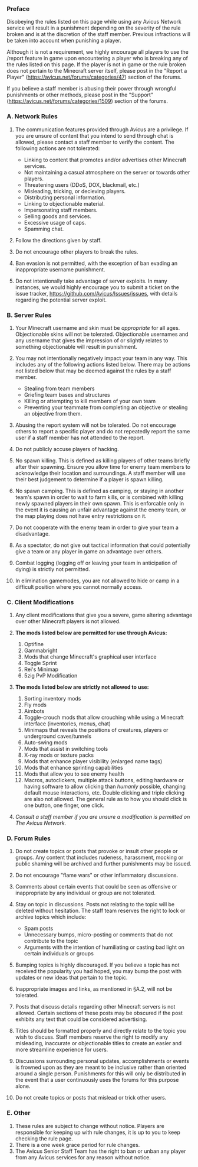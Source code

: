 ﻿### Preface

Disobeying the rules listed on this page while using any Avicus Network service will result in a punishment depending on the severity of the rule broken and is at the discretion of the staff member. Previous infractions will be taken into account when punishing a player.

Although it is not a requirement, we highly encourage all players to use the /report feature in game upon encountering a player who is breaking any of the rules listed on this page. If the player is not in game or the rule broken does not pertain to the Minecraft server itself, please post in the "Report a Player" (https://avicus.net/forums/categories/47) section of the forums.

If you believe a staff member is abusing their power through wrongful punishments or other methods, please post in the "Support" (https://avicus.net/forums/categories/1509) section of the forums.

### A. Network Rules

1. The communication features provided through Avicus are a privilege. If you are unsure of content that you intend to send through chat is allowed, please contact a staff member to verify the content. The following actions are not tolerated:
    - Linking to content that promotes and/or advertises other Minecraft services.
    - Not maintaining a casual atmosphere on the server or towards other players.
    - Threatening users (DDoS, DOX, blackmail, etc.)
    - Misleading, tricking, or decieving players.
    - Distributing personal information.
    - Linking to objectionable material.
    - Impersonating staff members.
    - Selling goods and services.
    - Excessive usage of caps.
    - Spamming chat.

2. Follow the directions given by staff.
3. Do not encourage other players to break the rules.
4. Ban evasion is not permitted, with the exception of ban evading an inappropriate username punishment.
5. Do not intentionally take advantage of server exploits. In many instances, we would highly encourage you to submit a ticket on the issue tracker, https://github.com/Avicus/Issues/issues, with details regarding the potential server exploit.
 

### B. Server Rules

1. Your Minecraft username and skin must be *appropriate* for all ages. Objectionable skins will not be tolerated. Objectionable usernames and any username that gives the impression of or slightly relates to something objectionable will result in punishment.
2. You may not intentionally negatively impact your team in any way. This includes any of the following actions listed below. There may be actions not listed below that may be deemed against the rules by a staff member.
    - Stealing from team members
    - Griefing team bases and structures
    - Killing or attempting to kill members of your own team
    - Preventing your teammate from completing an objective or stealing an objective from them.

3. Abusing the report system will not be tolerated. Do not encourage others to report a specific player and do not repeatedly report the same user if a staff member has not attended to the report.
4. Do not publicly accuse players of hacking.
5. No spawn killing. This is defined as killing players of other teams briefly after their spawning. Ensure you allow time for enemy team members to acknowledge their location and surroundings. A staff member will use their best judgement to determine if a player is spawn killing.
6. No spawn camping. This is defined as camping, or staying in another team's spawn in order to wait to farm kills, or is combined with killing newly spawned players in their own spawn. This is enforcable only in the event it is causing an unfair advantage against the enemy team, or the map playing does not have entry restrictions on it.
7. Do not cooperate with the enemy team in order to give your team a disadvantage.
8. As a spectator, do not give out tactical information that could potentially give a team or any player in game an advantage over others.
9. Combat logging (logging off or leaving your team in anticipation of dying) is strictly not permitted.
10. In elimination gamemodes, you are not allowed to hide or camp in a difficult position where you cannot normally access.


### C. Client Modifications

1. Any client modifications that give you a severe, game altering advantage over other Minecraft players is not allowed.
2. **The mods listed below are permitted for use through Avicus:**
    1. Optifine
    2. Gammabright
    3. Mods that change Minecraft's graphical user interface
    4. Toggle Sprint
    5. Rei's Minimap
    6. 5zig PvP Modification

3. **The mods listed below are strictly not allowed to use:**
    1. Sorting inventory mods
    2. Fly mods
    3. Aimbots
    4. Toggle-crouch mods that allow crouching while using a Minecraft interface (inventories, menus, chat)
    5. Minimaps that reveals the positions of creatures, players or underground caves/tunnels
    6. Auto-swing mods
    7. Mods that assist in switching tools
    8. X-ray mods or texture packs
    9. Mods that enhance player visibility (enlarged name tags)
    10. Mods that enhance sprinting capabilities
    11. Mods that allow you to see enemy health
    12. Macros, autoclickers, multiple attack buttons, editing hardware or having software to allow clicking than *humanly* possible, changing default mouse interactions, etc. Double clicking and triple clicking are also not allowed. The general rule as to how you should click is one button, one finger, one click. 

4. _Consult a staff member if you are unsure a modification is permitted on The Avicus Network._

  

### D. Forum Rules

1. Do not create topics or posts that provoke or insult other people or groups. Any content that includes rudeness, harassment, mocking or public shaming will be archived and further punishments may be issued.
2. Do not encourage "flame wars" or other inflammatory discussions.
3. Comments about certain events that could be seen as offensive or inappropriate by any individual or group are not tolerated.
4. Stay on topic in discussions. Posts not relating to the topic will be deleted without hesitation. The staff team reserves the right to lock or archive topics which include:
    - Spam posts
    - Unnecessary bumps, micro-posting or comments that do not contribute to the topic
    - Arguments with the intention of humiliating or casting bad light on certain individuals or groups

5. Bumping topics is highly discouraged. If you believe a topic has not received the popularity you had hoped, you may bump the post with updates or new ideas that pertain to the topic.
6. Inappropriate images and links, as mentioned in §A.2, will not be tolerated.
7. Posts that discuss details regarding other Minecraft servers is not allowed. Certain sections of these posts may be obscured if the post exhibits any text that could be considered advertising.
8. Titles should be formatted properly and directly relate to the topic you wish to discuss. Staff members reserve the right to modify any misleading, inaccurate or objectionable titles to create an easier and more streamline experience for users.
9. Discussions surrounding personal updates, accomplishments or events is frowned upon as they are meant to be inclusive rather than oriented around a single person. Punishments for this will only be distributed in the event that a user continuously uses the forums for this purpose alone.
10. Do not create topics or posts that mislead or trick other users. 
  
### E. Other

1. These rules are subject to change without notice. Players are responsible for keeping up with rule changes, it is up to you to keep checking the rule page.
2. There is a one week grace period for rule changes.
3. The Avicus Senior Staff Team has the right to ban or unban any player from any Avicus services for any reason without notice. 
